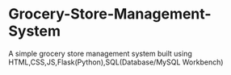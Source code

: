 # Grocery-Store-Management-System
A simple grocery store management system built using HTML,CSS,JS,Flask(Python),SQL(Database/MySQL Workbench)
